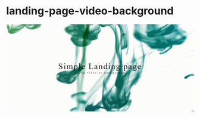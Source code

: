 # landing-page-video-background

![demo image](https://github.com/Sweety-Akter/landing-page-video-background/blob/main/video-landing.png)